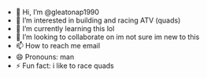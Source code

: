- 👋 Hi, I’m @gleatonap1990
- 👀 I’m interested in building and racing ATV (quads)
- 🌱 I’m currently learning this lol
- 💞️ I’m looking to collaborate on im not sure im new to this
- 📫 How to reach me email
- 😄 Pronouns: man
- ⚡ Fun fact: i like to race quads

<!---
gleatonap1990/gleatonap1990 is a ✨ special ✨ repository because its `README.md` (this file) appears on your GitHub profile.
You can click the Preview link to take a look at your changes.
--->
